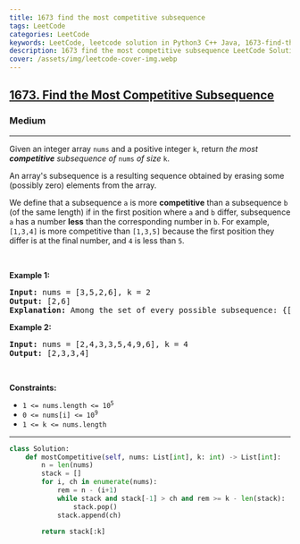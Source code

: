 ```yaml
---
title: 1673 find the most competitive subsequence
tags: LeetCode
categories: LeetCode
keywords: LeetCode, leetcode solution in Python3 C++ Java, 1673-find-the-most-competitive-subsequence solution
description: 1673 find the most competitive subsequence LeetCode Solution Explained
cover: /assets/img/leetcode-cover-img.webp
---
```



<h2><a href="https://leetcode.com/problems/find-the-most-competitive-subsequence/">1673. Find the Most Competitive Subsequence</a></h2><h3>Medium</h3><hr><div><p>Given an integer array <code>nums</code> and a positive integer <code>k</code>, return <em>the most<strong> competitive</strong> subsequence of </em><code>nums</code> <em>of size </em><code>k</code>.</p>

<p>An array's subsequence is a resulting sequence obtained by erasing some (possibly zero) elements from the array.</p>

<p>We define that a subsequence <code>a</code> is more <strong>competitive</strong> than a subsequence <code>b</code> (of the same length) if in the first position where <code>a</code> and <code>b</code> differ, subsequence <code>a</code> has a number <strong>less</strong> than the corresponding number in <code>b</code>. For example, <code>[1,3,4]</code> is more competitive than <code>[1,3,5]</code> because the first position they differ is at the final number, and <code>4</code> is less than <code>5</code>.</p>

<p>&nbsp;</p>
<p><strong>Example 1:</strong></p>

<pre><strong>Input:</strong> nums = [3,5,2,6], k = 2
<strong>Output:</strong> [2,6]
<strong>Explanation:</strong> Among the set of every possible subsequence: {[3,5], [3,2], [3,6], [5,2], [5,6], [2,6]}, [2,6] is the most competitive.
</pre>

<p><strong>Example 2:</strong></p>

<pre><strong>Input:</strong> nums = [2,4,3,3,5,4,9,6], k = 4
<strong>Output:</strong> [2,3,3,4]
</pre>

<p>&nbsp;</p>
<p><strong>Constraints:</strong></p>

<ul>
	<li><code>1 &lt;= nums.length &lt;= 10<sup>5</sup></code></li>
	<li><code>0 &lt;= nums[i] &lt;= 10<sup>9</sup></code></li>
	<li><code>1 &lt;= k &lt;= nums.length</code></li>
</ul>
</div>

---




```python
class Solution:
    def mostCompetitive(self, nums: List[int], k: int) -> List[int]:
        n = len(nums)
        stack = []
        for i, ch in enumerate(nums):
            rem = n - (i+1)
            while stack and stack[-1] > ch and rem >= k - len(stack):
                stack.pop()
            stack.append(ch)
        
        return stack[:k]
        
```
